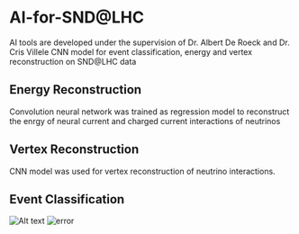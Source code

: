 # AI-for-SND@LHC 
AI tools are developed under the supervision of Dr. Albert De Roeck and Dr. Cris Villele
CNN model for event classification, energy and vertex reconstruction on SND@LHC data
## Energy Reconstruction
Convolution neural network was trained as regression model to reconstruct the enrgy of neural current and charged current interactions of neutrinos
## Vertex Reconstruction
CNN model was used for vertex reconstruction of neutrino interactions.
## Event Classification
![Alt text](https://github.com/shakeel92/AI-for-SND-LHC-energy-vertex-reconstruction/error.png)
![error](https://github.com/user-attachments/assets/659dfb3d-0324-4fcc-97ff-452c47168e71)
